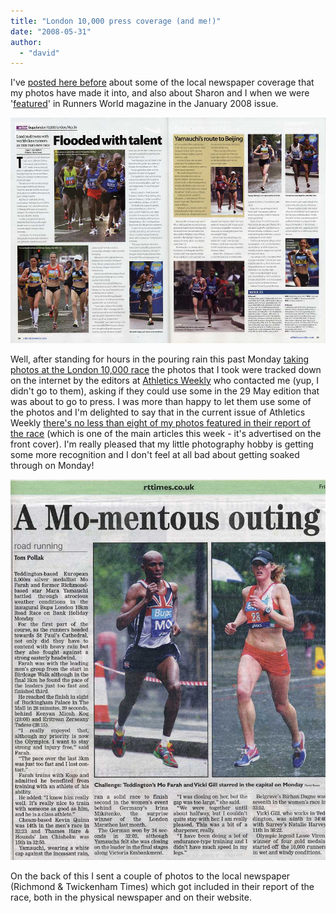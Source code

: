 ```yaml
---
title: "London 10,000 press coverage (and me!)"
date: "2008-05-31"
author: 
  - "david"
---
```


I've [posted here before](/?p=282) about some of the local newspaper coverage that my photos have made it into, and also about Sharon and I when we were '[featured](/?p=233)' in Runners World magazine in the January 2008 issue.

![](/images/2008/2008-05-29-athletics_weekly_large.jpg)

Well, after standing for hours in the pouring rain this past Monday [taking photos at the London 10,000 race](/?p=351) the photos that I took were tracked down on the internet by the editors at [Athletics Weekly](http://www.athletics-weekly.com/) who contacted me (yup, I didn't go to them), asking if they could use some in the 29 May edition that was about to go to press. I was more than happy to let them use some of the photos and I'm delighted to say that in the current issue of Athletics Weekly [there's no less than eight of my photos featured in their report of the race](/2008/05/2008-05-29-athletics_weekly_large.jpg) (which is one of the main articles this week - it's advertised on the front cover). I'm really pleased that my little photography hobby is getting some more recognition and I don't feel at all bad about getting soaked through on Monday!

![](/images/2008/2008-05-30-richmonod_twickenham_times.jpg)

On the back of this I sent a couple of photos to the local newspaper (Richmond & Twickenham Times) which got included in their report of the race, both in the physical newspaper and on their website.
